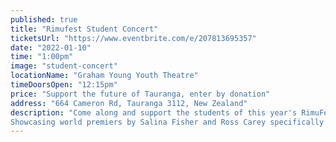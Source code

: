 ```yaml
---
published: true
title: "Rimufest Student Concert"
ticketsUrl: "https://www.eventbrite.com/e/207813695357"
date: "2022-01-10"
time: "1:00pm"
image: "student-concert"
locationName: "Graham Young Youth Theatre"
timeDoorsOpen: "12:15pm"
price: "Support the future of Tauranga, enter by donation"
address: "664 Cameron Rd, Tauranga 3112, New Zealand"
description: "Come along and support the students of this year's RimuFest chamber music festival.
Showcasing world premiers by Salina Fisher and Ross Carey specifically written for RimuFest students. "
---
```

